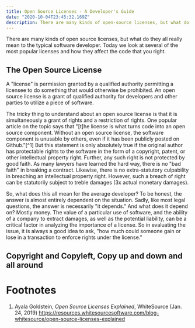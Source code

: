 ```yaml
---
title: Open Source Licenses - A Developer's Guide
date: "2020-10-04T23:45:32.169Z"
description: There are many kinds of open-source licenses, but what do they all really mean to the typical software developer. Today we look at several of the most popular licenses and how they affect the code that you right.
---
```


There are many kinds of open source licenses, but what do they all really mean to the typical software developer. Today we look at several of the most popular licenses and how they affect the code that you right.

## The Open Source License

A "license" is permission granted by a qualified authority permitting a licensee to do something that would otherwise be prohibited. An open source license is a grant of qualified authority for developers and other parties to utilize a piece of software.

The tricky thing to understand about an open source license is that it is simultaneously a grant of rights and a restriction of rights. One popular article on the topic says that "[t]he license is what turns code into an open source component. Without an open source license, the software component is unusable by others, even if it has been publicly posted on Github."[^1] But this statement is only absolutely true if the original author has protectable rights to the software in the form of a copyright, patent, or other intellectual property right. Further, any such right is not protected by good faith. As many lawyers have learned the hard way, there is no "bad faith" in breaking a contract. Likewise, there is no extra-statutory culpability in breaching an intellectual property right. However, such a breach of right can be statutorily subject to treble damages (3x actual monetary damages).

So, what does this all mean for the average developer? To be honest, the answer is almost entirely dependent on the situation. Sadly, like most legal questions, the answer is necessarily "it depends." And what does it depend on? Mostly money. The value of a particular use of software, and the ability of a company to extract damages, as well as the potential liability, can be a critical factor in analyzing the importance of a license. So in evaluating the issue, it is always a good idea to ask, "how much could someone gain or lose in a transaction to enforce rights under the license." 

## Copyright and Copyleft, Copy up and down and all around

# Footnotes
1. Ayala Goldstein, <i>Open Source Licenses Explained</i>, WhiteSource (Jan. 24, 2019) https://resources.whitesourcesoftware.com/blog-whitesource/open-source-licenses-explained
